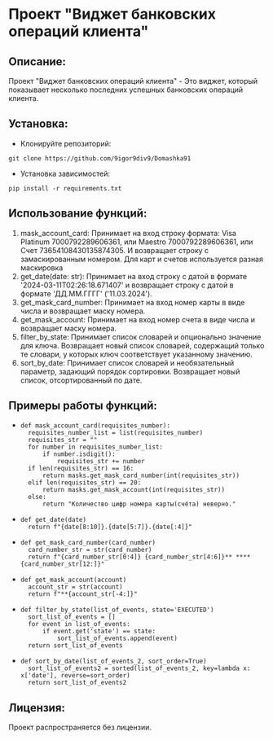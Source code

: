 # Проект "Виджет банковских операций клиента"

## Описание:

Проект "Виджет банковских операций клиента" - Это виджет, который показывает несколько последних успешных банковских операций клиента.

## Установка:

- Клонируйте репозиторий:
```
git clone https://github.com/9igor9div9/Domashka91
```
- Установка зависимостей:
```
pip install -r requirements.txt
```

## Использование функций:

1. mask_account_card: Принимает на вход строку формата: Visa Platinum 7000792289606361, или
   Maestro 7000792289606361, или Счет 73654108430135874305. И возвращает
   строку с замаскированным номером. Для карт и счетов используется разная маскировка
2. get_date(date: str): Принимает на вход строку с датой в формате '2024-03-11T02:26:18.671407'
   и возвращает строку с датой в формате 'ДД.ММ.ГГГГ' ('11.03.2024').
3. get_mask_card_number: Принимает на вход номер карты в виде числа и возвращает маску номера.
4. get_mask_account: Принимает на вход номер счета в виде числа и возвращает маску номера.
5. filter_by_state: Принимает список словарей и опционально значение для ключа. Возвращает новый список словарей,
   содержащий только те словари, у которых ключ соответствует указанному значению.
6. sort_by_date: Принимает список словарей и необязательный параметр, задающий порядок сортировки.
   Возвращает новый список, отсортированный по дате.

## Примеры работы функций:

- ```
  def mask_account_card(requisites_number):
    requisites_number_list = list(requisites_number)
    requisites_str = ""
    for number in requisites_number_list:
        if number.isdigit():
            requisites_str += number
    if len(requisites_str) == 16:
        return masks.get_mask_card_number(int(requisites_str))
    elif len(requisites_str) == 20:
        return masks.get_mask_account(int(requisites_str))
    else:
        return "Количество цифр номера карты(счёта) неверно."

- ```
  def get_date(date)
    return f"{date[8:10]}.{date[5:7]}.{date[:4]}"
  
- ```
  def get_mask_card_number(card_number)
    card_number_str = str(card_number)
    return f"{card_number_str[0:4]} {card_number_str[4:6]}** **** {card_number_str[12:]}"
  
- ```
  def get_mask_account(account)
    account_str = str(account)
    return f"**{account_str[-4:]}"
  
- ```
  def filter_by_state(list_of_events, state='EXECUTED')
    sort_list_of_events = []
    for event in list_of_events:
        if event.get('state') == state:
            sort_list_of_events.append(event)
    return sort_list_of_events

- ```
  def sort_by_date(list_of_events_2, sort_order=True)
    sort_list_of_events2 = sorted(list_of_events_2, key=lambda x: x['date'], reverse=sort_order)
    return sort_list_of_events2
  ```

## Лицензия:

Проект распространяется без лицензии.